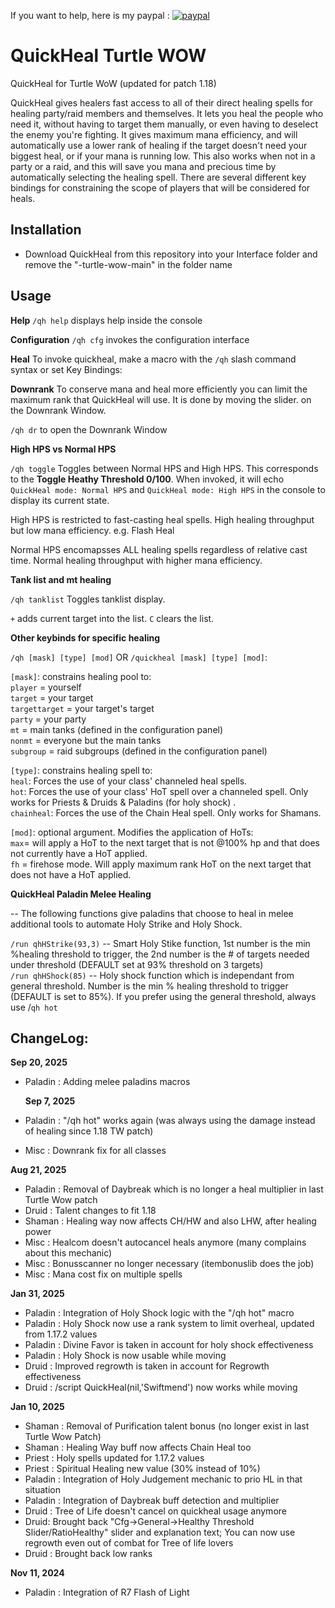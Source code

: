 If you want to help, here is my paypal : [![paypal](https://www.paypalobjects.com/en_US/i/btn/btn_donateCC_LG.gif)](https://paypal.me/sebpoirot)


# QuickHeal Turtle WOW

QuickHeal for Turtle WoW (updated for patch 1.18)

QuickHeal gives healers fast access to all of their direct healing spells for healing party/raid members and themselves. It lets you heal the people who need it, without having to target them manually, or even having to deselect the enemy you're fighting. It gives maximum mana efficiency, and will automatically use a lower rank of healing if the target doesn't need your biggest heal, or if your mana is running low. This also works when not in a party or a raid, and this will save you mana and precious time by automatically selecting the healing spell. There are several different key bindings for constraining the scope of players that will be considered for heals.


## Installation
- Download QuickHeal from this repository into your Interface folder and remove the "-turtle-wow-main" in the folder name

## Usage

**Help**
`/qh help` displays help inside the console

**Configuration**
`/qh cfg` invokes the configuration interface

**Heal**
To invoke quickheal, make a macro with the `/qh` slash command syntax or set Key Bindings:


**Downrank**
To conserve mana and heal more efficiently you can limit the maximum rank that QuickHeal will use. It is done by moving the slider. on the Downrank Window.

`/qh dr` to open the Downrank Window

**High HPS vs Normal HPS**

`/qh toggle`
Toggles between Normal HPS and High HPS. This corresponds to the **Toggle Heathy Threshold 0/100**.  When invoked, it will echo `QuickHeal mode: Normal HPS` and `QuickHeal mode: High HPS` in the console to display its current state.

High HPS is restricted to fast-casting heal spells.
    High healing throughput but low mana efficiency. e.g. Flash Heal

Normal HPS encomapsses ALL healing spells regardless of relative cast time.
    Normal healing throughput with higher mana efficiency.

**Tank list and mt healing**

`/qh tanklist`
Toggles tanklist display.

`+` adds current target into the list.  `C` clears the list.

**Other keybinds for specific healing**

`/qh [mask] [type] [mod]` OR `/quickheal [mask] [type] [mod]`:<Br>

`[mask]`: constrains healing pool to:<Br>
`player` = yourself<Br>
`target` = your target<Br>
`targettarget` = your target's target<Br>
`party` = your party<Br>
`mt` = main tanks (defined in the configuration panel)<Br>
`nonmt` = everyone but the main tanks<Br>
`subgroup` = raid subgroups (defined in the configuration panel)<Br>

`[type]`: constrains healing spell to:<Br>
`heal`: Forces the use of your class' channeled heal spells.<Br>
`hot`: Forces the use of your class' HoT spell over a channeled spell.  Only works for Priests & Druids & Paladins (for holy shock) .<Br>
`chainheal`: Forces the use of the Chain Heal spell.  Only works for Shamans.<Br>

`[mod]`: optional argument.  Modifies the application of HoTs:<Br>
`max`= will apply a HoT to the next target that is not @100% hp and that does not currently have a HoT applied.<Br>
`fh` = firehose mode.  Will apply maximum rank HoT on the next target that does not have a HoT applied.<Br>

**QuickHeal Paladin Melee Healing**

-- The following functions give paladins that choose to heal in melee additional tools to automate Holy Strike and Holy Shock.

`/run qhHStrike(93,3)` -- Smart Holy Stike function, 1st number is the min %healing threshold to trigger, the 2nd number is the # of targets needed under threshold (DEFAULT set at 93% threshold on 3 targets)<Br>
`/run qhHShock(85)` -- Holy shock function which is independant from general threshold. Number is the min % healing threshold to trigger (DEFAULT is set to 85%). If you prefer using the general threshold, always use /`qh hot`

## ChangeLog:

  **Sep 20, 2025**<Br>
- Paladin : Adding melee paladins macros

  **Sep 7, 2025**<Br>
- Paladin : "/qh hot" works again (was always using the damage instead of healing since 1.18 TW patch)
- Misc : Downrank fix for all classes

 **Aug 21, 2025**<Br>
- Paladin : Removal of Daybreak which is no longer a heal multiplier in last Turtle Wow patch
- Druid : Talent changes to fit 1.18
- Shaman : Healing way now affects CH/HW and also LHW, after healing power
- Misc : Healcom doesn't autocancel heals anymore (many complains about this mechanic)
- Misc : Bonusscanner no longer necessary (itembonuslib does the job)
- Misc : Mana cost fix on multiple spells

**Jan 31, 2025**<Br>
- Paladin : Integration of Holy Shock logic with the "/qh hot" macro
- Paladin : Holy Shock now use a rank system to limit overheal, updated from 1.17.2 values
- Paladin : Divine Favor is taken in account for holy shock effectiveness
- Paladin : Holy Shock is now usable while moving
- Druid : Improved regrowth is taken in account for Regrowth effectiveness
- Druid : /script QuickHeal(nil,'Swiftmend') now works while moving

**Jan 10, 2025**<Br>
- Shaman : Removal of Purification talent bonus (no longer exist in last Turtle Wow Patch)
- Shaman : Healing Way buff now affects Chain Heal too
- Priest : Holy spells updated for 1.17.2 values
- Priest : Spiritual Healing new value (30% instead of 10%)
- Paladin : Integration of Holy Judgement mechanic to prio HL in that situation
- Paladin : Integration of Daybreak buff detection and multiplier
- Druid : Tree of Life doesn't cancel on quickheal usage anymore
- Druid: Brought back "Cfg->General->Healthy Threshold Slider/RatioHealthy" slider and explanation text; You can now use regrowth even out of combat for Tree of life lovers
- Druid : Brought back low ranks

**Nov 11, 2024**<Br>
- Paladin : Integration of R7 Flash of Light









